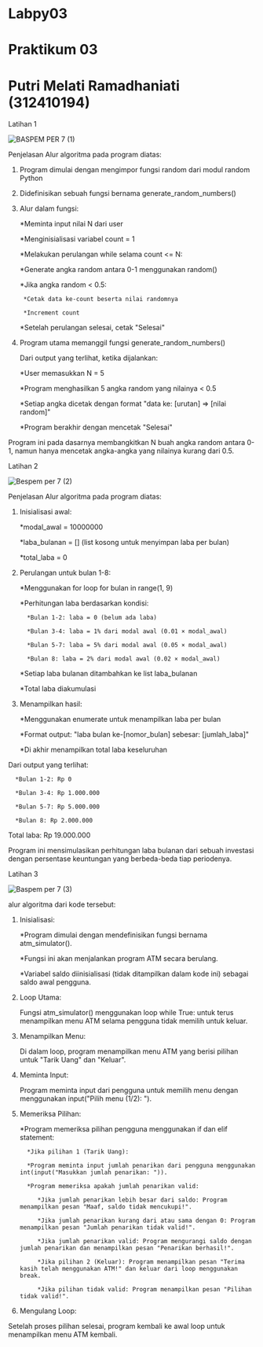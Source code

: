 # Labpy03
# Praktikum 03
# Putri Melati Ramadhaniati (312410194)

Latihan 1

![BASPEM PER 7 (1)](https://github.com/user-attachments/assets/1222e34e-fa92-4154-a300-f70ab808191c)

Penjelasan Alur algoritma pada program diatas:

1. Program dimulai dengan mengimpor fungsi random dari modul random Python
   
2. Didefinisikan sebuah fungsi bernama generate_random_numbers()
   
3. Alur dalam fungsi:
   
   *Meminta input nilai N dari user
   
   *Menginisialisasi variabel count = 1
   
   *Melakukan perulangan while selama count <= N:

   *Generate angka random antara 0-1 menggunakan random()
   
     *Jika angka random < 0.5:
   
        *Cetak data ke-count beserta nilai randomnya
   
        *Increment count
   
   *Setelah perulangan selesai, cetak "Selesai"
   
4. Program utama memanggil fungsi generate_random_numbers()

   Dari output yang terlihat, ketika dijalankan:

     *User memasukkan N = 5

     *Program menghasilkan 5 angka random yang nilainya < 0.5

     *Setiap angka dicetak dengan format "data ke: [urutan] => [nilai random]"

     *Program berakhir dengan mencetak "Selesai"
   
Program ini pada dasarnya membangkitkan N buah angka random antara 0-1, namun hanya mencetak angka-angka yang nilainya kurang dari 0.5.

Latihan 2

![Bespem per 7 (2)](https://github.com/user-attachments/assets/5f1823df-601d-4681-a317-eebbf96273d8)

Penjelasan Alur algoritma pada program diatas:

1. Inisialisasi awal:

      *modal_awal = 10000000

      *laba_bulanan = [] (list kosong untuk menyimpan laba per bulan)

      *total_laba = 0

2. Perulangan untuk bulan 1-8:

      *Menggunakan for loop for bulan in range(1, 9)

      *Perhitungan laba berdasarkan kondisi:

         *Bulan 1-2: laba = 0 (belum ada laba)

         *Bulan 3-4: laba = 1% dari modal awal (0.01 × modal_awal)

         *Bulan 5-7: laba = 5% dari modal awal (0.05 × modal_awal)

         *Bulan 8: laba = 2% dari modal awal (0.02 × modal_awal)

      *Setiap laba bulanan ditambahkan ke list laba_bulanan

      *Total laba diakumulasi

3. Menampilkan hasil:

      *Menggunakan enumerate untuk menampilkan laba per bulan

      *Format output: "laba bulan ke-[nomor_bulan] sebesar: [jumlah_laba]"

      *Di akhir menampilkan total laba keseluruhan

Dari output yang terlihat:

      *Bulan 1-2: Rp 0

      *Bulan 3-4: Rp 1.000.000

      *Bulan 5-7: Rp 5.000.000

      *Bulan 8: Rp 2.000.000

Total laba: Rp 19.000.000

Program ini mensimulasikan perhitungan laba bulanan dari sebuah investasi dengan persentase keuntungan yang berbeda-beda tiap periodenya.

Latihan 3

![Baspem per 7 (3)](https://github.com/user-attachments/assets/72d40e7b-0eab-4cae-aa3f-6e87ad3e9a76)

alur algoritma dari kode tersebut:

1. Inisialisasi:
   
      *Program dimulai dengan mendefinisikan fungsi bernama atm_simulator().
   
      *Fungsi ini akan menjalankan program ATM secara berulang.
   
      *Variabel saldo diinisialisasi (tidak ditampilkan dalam kode ini) sebagai saldo awal pengguna.
   
2. Loop Utama:
   
      Fungsi atm_simulator() menggunakan loop while True: untuk terus menampilkan menu ATM selama pengguna tidak memilih untuk keluar.
   
3. Menampilkan Menu:
   
      Di dalam loop, program menampilkan menu ATM yang berisi pilihan untuk "Tarik Uang" dan "Keluar".
   
4. Meminta Input:
   
      Program meminta input dari pengguna untuk memilih menu dengan menggunakan input("Pilih menu (1/2): ").

5. Memeriksa Pilihan:

      *Program memeriksa pilihan pengguna menggunakan if dan elif statement:
   
         *Jika pilihan 1 (Tarik Uang):
   
         *Program meminta input jumlah penarikan dari pengguna menggunakan int(input("Masukkan jumlah penarikan: ")).
   
         *Program memeriksa apakah jumlah penarikan valid:
   
            *Jika jumlah penarikan lebih besar dari saldo: Program menampilkan pesan "Maaf, saldo tidak mencukupi!".
   
            *Jika jumlah penarikan kurang dari atau sama dengan 0: Program menampilkan pesan "Jumlah penarikan tidak valid!".
   
            *Jika jumlah penarikan valid: Program mengurangi saldo dengan jumlah penarikan dan menampilkan pesan "Penarikan berhasil!".
   
            *Jika pilihan 2 (Keluar): Program menampilkan pesan "Terima kasih telah menggunakan ATM!" dan keluar dari loop menggunakan break.
   
            *Jika pilihan tidak valid: Program menampilkan pesan "Pilihan tidak valid!".
   
7. Mengulang Loop:
   
Setelah proses pilihan selesai, program kembali ke awal loop untuk menampilkan menu ATM kembali.
